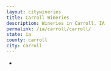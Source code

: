 ```yaml
---
layout: citywineries
title: Carroll Wineries
description: Wineries in Carroll, IA
permalink: /ia/carroll/carroll/
state: ia
county: carroll
city: carroll
---
```

-
